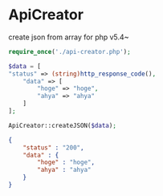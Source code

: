 # ApiCreator

create json from array for php v5.4~

```php
require_once('./api-creator.php');

$data = [
"status" => (string)http_response_code(),
    "data" => [
        "hoge" => "hoge",
        "ahya" => "ahya"
    ]
];

ApiCreator::createJSON($data);
```

```json
{
    "status" : "200",
    "data" : {
        "hoge" : "hoge",
        "ahya" : "ahya"
    }
}
```
